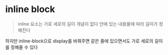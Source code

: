 # inline block

>inline 요소는 가로 세로의 길이 개념이 없다 안에 있는 내용물에 따라 길이가 정해진다

하지만 inline-block으로 display를 바꿔주면 같은 줄에 있으면서도 가로 세로의 길이를 정해줄 수 있다
